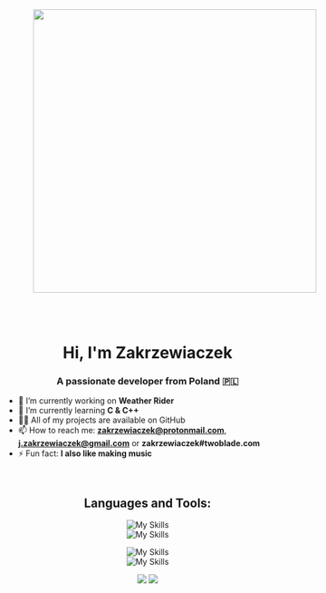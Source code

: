 <p align="center">
  <img src="https://github.com/user-attachments/assets/1445e9b4-2cba-48b9-a33b-63ab63e4a7cc" style="width: 500px; padding: 50px;" />
</p>

<h1 align="center">Hi, I'm Zakrzewiaczek</h1>
<h3 align="center">A passionate developer from Poland 🇵🇱</h3>

- 🔭 I’m currently working on **Weather Rider**
- 🌱 I’m currently learning **C & C++**
- 👨‍💻 All of my projects are available on GitHub
- 📫 How to reach me: **zakrzewiaczek@protonmail.com**, **j.zakrzewiaczek@gmail.com** or **zakrzewiaczek#twoblade.com**
- ⚡ Fun fact: **I also like making music**

<br>
<h2 align="center">Languages and Tools:</h2>
<p align="center">
  <img src="https://skillicons.dev/icons?theme=dark&i=arduino,raspberrypi,c,cpp,cs,dotnet,bash,powershell,regex" alt="My Skills">
  <br>
  <img src="https://skillicons.dev/icons?theme=dark&i=git,github,linux,md,stackoverflow,selenium,unity,visualstudio,vscode" alt="My Skills">
</p>
<p align="center">
  <img src="https://skillicons.dev/icons?theme=dark&i=ableton,discord,bots" alt="My Skills">
  <br>
  <img src="https://skillicons.dev/icons?theme=dark&i=gcp,gmail,instagram" alt="My Skills">
</p>


<p align="center">
  <img src="https://github-readme-streak-stats.herokuapp.com/?user=Zakrzewiaczek&theme=midnight-purple&hide_border=true" />
  <img src="https://github-readme-stats.vercel.app/api/top-langs/?username=Zakrzewiaczek&theme=midnight-purple&show_icons=true&hide_border=true&layout=compact" />
  <!-- <img src="https://github-readme-stats.vercel.app/api?username=Zakrzewiaczek&theme=midnight-purple&show_icons=true&hide_border=true&layout=compact" /> -->
</p>





<!-- [![My Skills](https://skillicons.dev/icons?i=java,kotlin,nodejs,figma&theme=dark)]() -->
